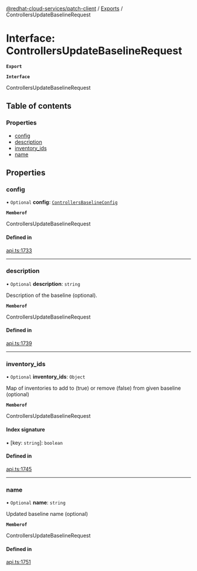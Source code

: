 [@redhat-cloud-services/patch-client](../README.md) / [Exports](../modules.md) / ControllersUpdateBaselineRequest

# Interface: ControllersUpdateBaselineRequest

**`Export`**

**`Interface`**

ControllersUpdateBaselineRequest

## Table of contents

### Properties

- [config](ControllersUpdateBaselineRequest.md#config)
- [description](ControllersUpdateBaselineRequest.md#description)
- [inventory\_ids](ControllersUpdateBaselineRequest.md#inventory_ids)
- [name](ControllersUpdateBaselineRequest.md#name)

## Properties

### config

• `Optional` **config**: [`ControllersBaselineConfig`](ControllersBaselineConfig.md)

**`Memberof`**

ControllersUpdateBaselineRequest

#### Defined in

[api.ts:1733](https://github.com/RedHatInsights/javascript-clients/blob/master/packages/patch/api.ts#L1733)

___

### description

• `Optional` **description**: `string`

Description of the baseline (optional).

**`Memberof`**

ControllersUpdateBaselineRequest

#### Defined in

[api.ts:1739](https://github.com/RedHatInsights/javascript-clients/blob/master/packages/patch/api.ts#L1739)

___

### inventory\_ids

• `Optional` **inventory\_ids**: `Object`

Map of inventories to add to (true) or remove (false) from given baseline (optional)

**`Memberof`**

ControllersUpdateBaselineRequest

#### Index signature

▪ [key: `string`]: `boolean`

#### Defined in

[api.ts:1745](https://github.com/RedHatInsights/javascript-clients/blob/master/packages/patch/api.ts#L1745)

___

### name

• `Optional` **name**: `string`

Updated baseline name (optional)

**`Memberof`**

ControllersUpdateBaselineRequest

#### Defined in

[api.ts:1751](https://github.com/RedHatInsights/javascript-clients/blob/master/packages/patch/api.ts#L1751)

